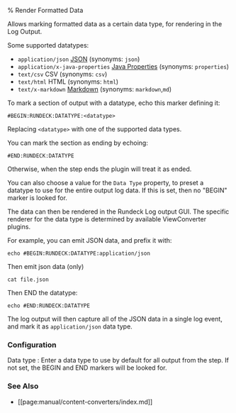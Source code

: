 % Render Formatted Data

Allows marking formatted data as a certain data type, for rendering in the Log Output.

Some supported datatypes:

* `application/json` [JSON][] (synonyms: `json`)
* `application/x-java-properties` [Java Properties][] (synonyms: `properties`)
* `text/csv` CSV (synonyms: `csv`)
* `text/html` HTML (synonyms: `html`)
* `text/x-markdown` [Markdown][] (synonyms: `markdown`,`md`)

[JSON]: http://json.org
[Markdown]: https://en.wikipedia.org/wiki/Markdown
[Java Properties]: https://docs.oracle.com/javase/7/docs/api/java/util/Properties.html#load(java.io.Reader)

To mark a section of output with a datatype, echo this marker defining it:

    #BEGIN:RUNDECK:DATATYPE:<datatype>

Replacing `<datatype>` with one of the supported data types.

You can mark the section as ending by echoing:

    #END:RUNDECK:DATATYPE

Otherwise, when the step ends the plugin will treat it as ended.

You can also choose a value for the `Data Type` property, to preset
a datatype to use for the entire output log data.  If this is set, then
no "BEGIN" marker is looked for.

The data can then be rendered in the Rundeck Log output GUI.
The specific renderer for the data type is determined by available
ViewConverter plugins.

For example, you can emit JSON data, and prefix it with:

    echo #BEGIN:RUNDECK:DATATYPE:application/json

Then emit json data (only)

    cat file.json

Then END the datatype:

    echo #END:RUNDECK:DATATYPE

The log output will then capture all of the JSON data in a single
log event, and mark it as `application/json` data type.


### Configuration

Data type
:     Enter a data type to use by default for all output from the 
	  step. If not set, the BEGIN and END markers will be looked for.


### See Also

* [[page:manual/content-converters/index.md]]